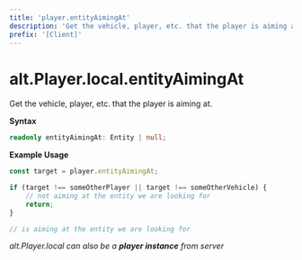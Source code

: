 ```yaml
---
title: 'player.entityAimingAt'
description: 'Get the vehicle, player, etc. that the player is aiming at.'
prefix: '[Client]'
---
```


# alt.Player.local.entityAimingAt

Get the vehicle, player, etc. that the player is aiming at.

**Syntax**

```ts
readonly entityAimingAt: Entity | null;
```

**Example Usage**

```js
const target = player.entityAimingAt;

if (target !== someOtherPlayer || target !== someOtherVehicle) {
    // not aiming at the entity we are looking for
    return;
}

// is aiming at the entity we are looking for
```

_alt.Player.local can also be a **player instance** from server_
